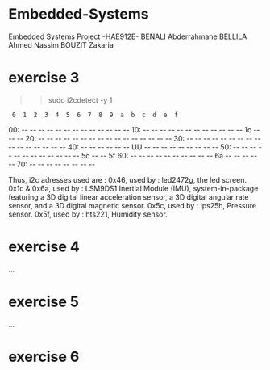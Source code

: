 # Embedded-Systems
Embedded Systems Project -HAE912E-
BENALI Abderrahmane
BELLILA Ahmed Nassim
BOUZIT Zakaria

# exercise 3
>> sudo i2cdetect -y 1

     0  1  2  3  4  5  6  7  8  9  a  b  c  d  e  f
00:          -- -- -- -- -- -- -- -- -- -- -- -- --
10: -- -- -- -- -- -- -- -- -- -- -- -- 1c -- -- --
20: -- -- -- -- -- -- -- -- -- -- -- -- -- -- -- --
30: -- -- -- -- -- -- -- -- -- -- -- -- -- -- -- --
40: -- -- -- -- -- -- UU -- -- -- -- -- -- -- -- --
50: -- -- -- -- -- -- -- -- -- -- -- -- 5c -- -- 5f
60: -- -- -- -- -- -- -- -- -- -- 6a -- -- -- -- --
70: -- -- -- -- -- -- -- --

Thus, i2c adresses used are : 
0x46, used by : led2472g, the led screen.
0x1c & 0x6a, used by : LSM9DS1 Inertial Module (IMU), system-in-package featuring a 3D digital linear acceleration sensor, a 3D digital angular rate sensor, and a 3D digital magnetic sensor.
0x5c, used by : lps25h, Pressure sensor.
0x5f, used by : hts221, Humidity sensor.

# exercise 4
...

# exercise 5
...

# exercise 6
